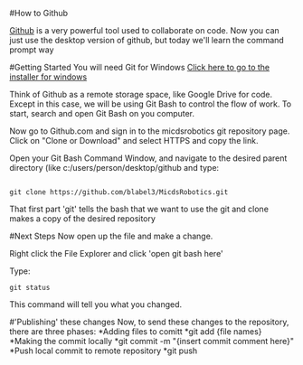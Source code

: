 #How to Github

[Github](https://github.com) is a very powerful tool used to collaborate on code. Now you can just use the desktop version of github, but today we'll learn the command prompt way

#Getting Started
You will need Git for Windows [Click here to go to the installer for windows](https://git-scm.com/download/win)

Think of Github as a remote storage space, like Google Drive for code. Except in this case, we will be using Git Bash to control the flow of work. To start, search and open Git Bash on you computer.

Now go to Github.com and sign in to the micdsrobotics git repository page. Click on "Clone or Download" and select HTTPS and copy the link.

Open your Git Bash Command Window, and navigate to the desired parent directory (like c:/users/person/desktop/github and type:

```

git clone https://github.com/blabel3/MicdsRobotics.git
```

That first part 'git' tells the bash that we want to use the git and clone makes a copy of the desired repository

#Next Steps
Now open up the file and make a change.

Right click the File Explorer and click 'open git bash here'

Type:
```
git status
```
This command will tell you what you changed.

#'Publishing' these changes
Now, to send these changes to the repository, there are three phases:
*Adding files to comitt
	*git add {file names}
*Making the commit locally
	*git commit -m "{insert commit comment here}"
*Push local commit to remote repository
	*git push